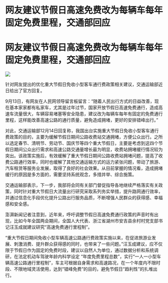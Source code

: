 # 网友建议节假日高速免费改为每辆车每年固定免费里程，交通部回应

# 网友建议节假日高速免费改为每辆车每年固定免费里程，交通部回应

![](https://inews.gtimg.com/om_bt/Ovn4QlsOnhv8hX6uLnmXZ_nwhuFuHVVTdxxNgJ8zE5jrMAA/1000)

针对网友提出的优化重大节假日免收小型客车通行费政策相关建议，交通运输部近日给出了官方回复。

9月13日，有网友在人民网领导留言板留言：“随着人民出行方式的日益改善，现在基本家家都有私家车，尤其是过年过节，国家开放节假日高速免费通行，造成高速车流量很大，车辆容易堵塞等安全隐患，建议改为每辆车每年有固定的免费通行里程，这样能改善高速公路的通行质量，避免造成拥堵，更好的安排错峰出行。”

对此，交通运输部12月14日回复称，我国出台实施重大节假日免收小型客车通行费政策的目的，主要为缓解节假日期间公路收费站交通拥堵，方便公众出行。之所以选定春节、清明节、劳动节、国庆节等四个重大节假日，主要是考虑到这四个节假日期间公众出行需求和高速公路交通量增长最为明显，收费站拥堵缓行情况较为突出。该政策实施后，有效缓解了重大节假日期间公路收费站拥堵问题，提高了收费公路通行效率，同时也缓解了其他交通运输方式的运力紧张问题，带动了旅游、汽车租赁等服务业发展，取得了良好的社会效果。从目前掌握的情况看，造成拥堵缓行的原因是多方面的，需要坚持系统观念，多措并举、综合施策。

交通运输部表示，下一步，我部将会同有关部门督促指导各地继续严格落实有关政策，同时针对重大节假日大流量出行研究采取系列务实举措，提升路网通行效率，并通过信息化手段优化提升公路出行服务品质，不断增强人民群众的获得感、幸福感和安全感。

澎湃新闻记者注意到，近年来，呼吁调整节假日高速免费通行政策的声音时有出现，比如今年全国两会期间，全国人大代表、浙江省湖州市安吉县余村村党支部书记汪玉成就建议研究“高速免费通行里程制”。

“重大节假日期间免收小型车辆高速公路通行费政策实施以来，在促进旅游业发展、刺激消费、提升群众获得感的同时，也带来了一些问题。”汪玉成建议，应不仅限于节假日作为固定的免费时段，建议以自然人为单位，通过数据分析和系统调研，在法定机动车驾驶年龄内科学设定
“年度免费里程总数”，实行“一人一小型车辆高速公路通行里程制”，车主可根据自身需求和高速路况，在一个年度内不限时段、不限地域灵活使用，达到“错峰免费”的目的，避免节假日“趋利性”的扎堆出行。

